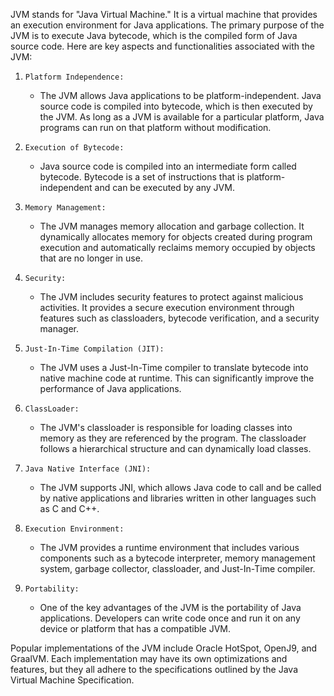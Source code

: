 JVM stands for "Java Virtual Machine." It is a virtual machine that provides an execution environment for Java applications. The primary purpose of the JVM is to execute Java bytecode, which is the compiled form of Java source code. Here are key aspects and functionalities associated with the JVM:

1. `Platform Independence:`
    - The JVM allows Java applications to be platform-independent. Java source code is compiled into bytecode, which is then executed by the JVM. As long as a JVM is available for a particular platform, Java programs can run on that platform without modification.

2. `Execution of Bytecode:`
    - Java source code is compiled into an intermediate form called bytecode. Bytecode is a set of instructions that is platform-independent and can be executed by any JVM.

3. `Memory Management:`
    - The JVM manages memory allocation and garbage collection. It dynamically allocates memory for objects created during program execution and automatically reclaims memory occupied by objects that are no longer in use.

4. `Security:`
    - The JVM includes security features to protect against malicious activities. It provides a secure execution environment through features such as classloaders, bytecode verification, and a security manager.

5. `Just-In-Time Compilation (JIT):`
    - The JVM uses a Just-In-Time compiler to translate bytecode into native machine code at runtime. This can significantly improve the performance of Java applications.

6. `ClassLoader:`
    - The JVM's classloader is responsible for loading classes into memory as they are referenced by the program. The classloader follows a hierarchical structure and can dynamically load classes.

7. `Java Native Interface (JNI):`
    - The JVM supports JNI, which allows Java code to call and be called by native applications and libraries written in other languages such as C and C++.

8. `Execution Environment:`
    - The JVM provides a runtime environment that includes various components such as a bytecode interpreter, memory management system, garbage collector, classloader, and Just-In-Time compiler.

9. `Portability:`
    - One of the key advantages of the JVM is the portability of Java applications. Developers can write code once and run it on any device or platform that has a compatible JVM.

Popular implementations of the JVM include Oracle HotSpot, OpenJ9, and GraalVM. Each implementation may have its own optimizations and features, but they all adhere to the specifications outlined by the Java Virtual Machine Specification.
